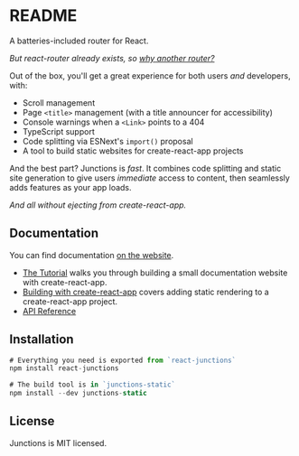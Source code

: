 README
======

A batteries-included router for React.

*But react-router already exists, so [why another router?](#)*

Out of the box, you'll get a great experience for both users *and* developers, with:

- Scroll management
- Page `<title>` management (with a title announcer for accessibility)
- Console warnings when a `<Link>` points to a 404
- TypeScript support
- Code splitting via ESNext's `import()` proposal
- A tool to build static websites for create-react-app projects

And the best part? Junctions is *fast*. It combines code splitting and static site generation to give users *immediate* access to content, then seamlessly adds features as your app loads.

*And all without ejecting from create-react-app.*


Documentation
-------------

You can find documentation [on the website](#).

- [The Tutorial](#) walks you through building a small documentation website with create-react-app.
- [Building with create-react-app](#) covers adding static rendering to a create-react-app project.
- [API Reference](#)


Installation
------------

```js
# Everything you need is exported from `react-junctions`
npm install react-junctions

# The build tool is in `junctions-static`
npm install --dev junctions-static
```


License
-------

Junctions is MIT licensed.

